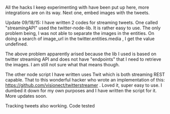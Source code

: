 All the hacks I keep experimenting with have been put up here, more integrations are on its way. 
Next one, embed images with the tweets.

Update 09/18/15:
I have written 2 codes for streaming tweets. One called "streamingAPI" used the twitter-node-lib. It is rather easy to use. The only problem being, I was not able to separate the images in the entities. On doing a search of image_url in the twitter.entities.media , I get the value undefined.

The above problem apparently arised because the lib I used is based on twitter streaming API and does not have "endpoints" that I need to retrieve the images. I am still not sure what that means though.

The other node script I have written uses Twit which is both streaming REST capable. That to this wonderful hacker who wrote an implementation of this: https://github.com/visionect/twitterstreamer . Loved it, super easy to use. I dumbed it down for my own purposes and I have written the script for it. More updates soon.


Tracking tweets also working. Code tested
